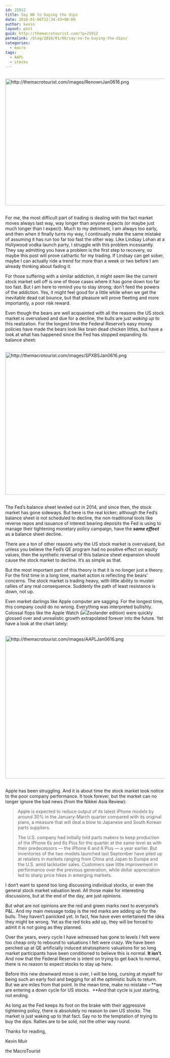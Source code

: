 ```yaml
---
id: 25912
title: Say NO to buying the dips
date: 2016-01-06T12:34:43+00:00
author: kevin
layout: post
guid: http://themacrotourist.com/?p=25912
permalink: /blog/2016/01/06/say-no-to-buying-the-dips/
categories:
  - macro
tags:
  - AAPL
  - stocks
---
```


  <img src="http://themacrotourist.com/images/RenownJan0616.png" alt="http://themacrotourist.com/images/RenownJan0616.png" style="margin:30px auto;display:block;" width="600" height="400">

For me, the most difficult part of trading is dealing with the fact market moves always last way, way longer than anyone expects (or maybe just much longer than I expect). Much to my detriment, I am always too early, and then when it finally turns my way, I continually make the same mistake of assuming it has run too far too fast the other way. Like Lindsay Lohan at a Hollywood vodka launch party, I struggle with this problem incessantly. They say admitting you have a problem is the first step to recovery, so maybe this post will prove cathartic for my trading. If Lindsay can get sober, maybe I can actually ride a trend for more than a week or two before I am already thinking about fading it.

For those suffering with a similar addiction, it might seem like the current stock market sell off is one of those cases where it has gone down too far too fast. But I am here to remind you to stay strong; don&#8217;t feed the powers of the addiction. Yes, it might feel good for a little while when we get the inevitable dead cat bounce, but that pleasure will prove fleeting and more importantly, a poor risk reward.

Even though the bears are well acquainted with all the reasons the US stock market is overvalued and due for a decline, the bulls are just _waking up_ to this realization. For the longest time the Federal Reserve&#8217;s easy money policies have made the bears look like brain dead chicken littles, but have a look at what has happened since the Fed has stopped expanding its balance sheet:


  <img src="http://themacrotourist.com/images/SPXBSJan0616.png" alt="http://themacrotourist.com/images/SPXBSJan0616.png" style="margin:30px auto;display:block;" width="800" height="450">

The Fed&#8217;s balance sheet leveled out in 2014, and since then, the stock market has gone sideways. But here is the real kicker; although the Fed&#8217;s balance sheet is not scheduled to decline, the non-traditional tools like reverse repos and issuance of interest bearing deposits the Fed is using to manage their tightening monetary policy campaign, have the _**same effect**_ as a balance sheet decline.

There are a ton of other reasons why the US stock market is overvalued, but unless you believe the Fed&#8217;s QE program had no positive effect on equity values, then the synthetic reversal of this balance sheet expansion should cause the stock market to decline. It&#8217;s as simple as that.

But the most important part of this theory is that it is no longer just a theory. For the first time in a long time, market action is reflecting the bears&#8217; concerns. The stock market is trading heavy, with little ability to muster rallies of any real consequence. Suddenly the path of least resistance is down, not up.

Even market darlings like Apple computer are sagging. For the longest time, this company could do no wrong. Everything was interpreted bullishly. Colossal flops like the Apple Watch (<img src="http://themacrotourist.com/blog/2015/05/27/may-2715-apple-announces-new-derek-zoolander-watch-edition/" target="_blank">Zoolander edition</a>) were quickly glossed over and unrealistic growth extrapolated forever into the future. Yet have a look at the chart lately:


  <img src="http://themacrotourist.com/images/AAPLJan0616.png" alt="http://themacrotourist.com/images/AAPLJan0616.png" style="margin:30px auto;display:block;" width="800" height="450">

Apple has been struggling. And it is about time the stock market took notice to the poor company performance. It took forever, but the market can no longer ignore the bad news (from the Nikkei Asia Review):

> Apple is expected to reduce output of its latest iPhone models by around 30% in the January-March quarter compared with its original plans, a measure that will deal a blow to Japanese and South Korean parts suppliers.
> 
> The U.S. company had initially told parts makers to keep production of the iPhone 6s and 6s Plus for the quarter at the same level as with their predecessors &#8212; the iPhone 6 and 6 Plus &#8212; a year earlier. But inventories of the two models launched last September have piled up at retailers in markets ranging from China and Japan to Europe and the U.S. amid lackluster sales. Customers saw little improvement in performance over the previous generation, while dollar appreciation led to sharp price hikes in emerging markets.

I don&#8217;t want to spend too long discussing individual stocks, or even the general stock market valuation level. All those make for interesting discussions, but at the end of the day, are just opinions.

But what are not opinions are the red and green marks next to everyone&#8217;s P&L. And my main message today is the red marks are adding up for the bulls. They haven&#8217;t panicked yet. In fact, few have even entertained the idea they might be wrong. Yet as the red ticks add up, they will be forced to admit it is not going as they planned.

Over the years, every cycle I have witnessed has gone to levels I felt were too cheap only to rebound to valuations I felt were crazy. We have been perched up at QE artificially induced stratospheric valuations for so long market participants have been conditioned to believe this is normal. **It isn&#8217;t**. And now that the Federal Reserve is intent on trying to get back to normal, there is no reason to expect stocks to stay up here.

Before this new downward move is over, I will be long, cursing at myself for being such an early fool and begging for all the optimistic bulls to return. But we are miles from that point. In the mean time, make no mistake &#8211; **we are entering a down cycle for US stocks.  **And that cycle is just starting, not ending.

As long as the Fed keeps its foot on the brake with their aggressive tightening policy, there is absolutely no reason to own US stocks. The market is just waking up to that fact. Say no to the temptation of trying to buy the dips. Rallies are to be sold, not the other way round.

Thanks for reading,
  
Kevin Muir
  
the MacroTourist